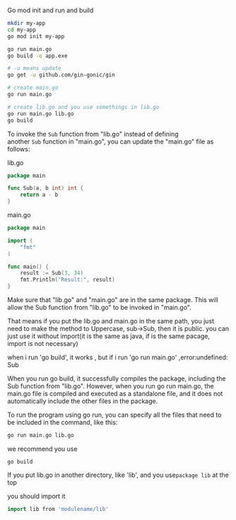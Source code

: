 
Go mod init and run and build

```bash
mkdir my-app
cd my-app
go mod init my-app

go run main.go
go build -o app.exe

# -u means update
go get -u github.com/gin-gonic/gin

# create main.go
go run main.go

# create lib.go and you use somethings in lib.go
go run main.go lib.go
go build
```


To invoke the `Sub` function from "lib.go" instead of defining another `Sub` function in "main.go", you can update the "main.go" file as follows:


lib.go
```go
package main

func Sub(a, b int) int {
    return a - b
}
```


main.go
```go
package main

import (
	"fmt"
)

func main() {
	result := Sub(3, 34)
	fmt.Println("Result:", result)
}
```

Make sure that "lib.go" and "main.go" are in the same package. This will allow the Sub function from "lib.go" to be invoked in "main.go".

That means if you put the lib.go and main.go in the same path, you just need to make the method to Uppercase, sub->Sub, then it is public. you can just use it without import(it is the same as java, if is the same pacage, import is not necessary)


when i run 'go build', it works , but if i run 'go run main.go' ,error:undefined: Sub

When you run go build, it successfully compiles the package, including the Sub function from "lib.go". However, when you run go run main.go, the main.go file is compiled and executed as a standalone file, and it does not automatically include the other files in the package.

To run the program using go run, you can specify all the files that need to be included in the command, like this:

```bash
go run main.go lib.go
```

we recommend you use
```
go build
```




If you put lib.go in another directory, like 'lib', and you use`package lib` at the top

you should import it

```go
import lib from 'modulename/lib'
```








